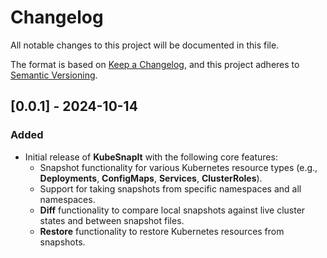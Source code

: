 # Changelog

All notable changes to this project will be documented in this file.

The format is based on [Keep a Changelog](https://keepachangelog.com/en/1.0.0/), and this project adheres to [Semantic Versioning](https://semver.org/spec/v2.0.0.html).

## [0.0.1] - 2024-10-14

### Added
- Initial release of **KubeSnapIt** with the following core features:
  - Snapshot functionality for various Kubernetes resource types (e.g., **Deployments**, **ConfigMaps**, **Services**, **ClusterRoles**).
  - Support for taking snapshots from specific namespaces and all namespaces.
  - **Diff** functionality to compare local snapshots against live cluster states and between snapshot files.
  - **Restore** functionality to restore Kubernetes resources from snapshots.

